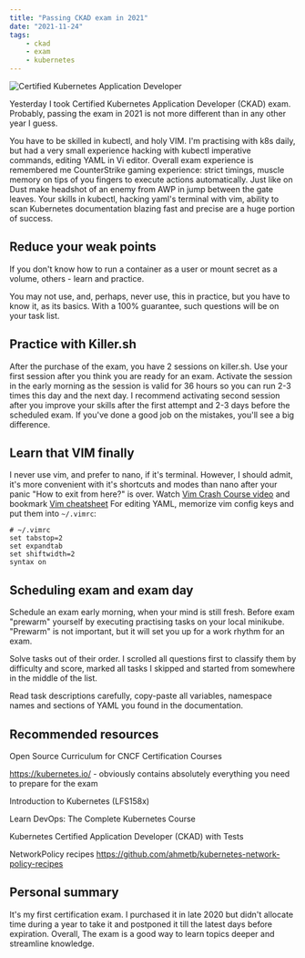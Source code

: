 ```yaml
---
title: "Passing CKAD exam in 2021"
date: "2021-11-24"
tags:
    - ckad
    - exam
    - kubernetes
---
```


![Certified Kubernetes Application Developer](/assets/passing-ckad-exam-in-2021)

Yesterday I took Certified Kubernetes Application Developer (CKAD) exam. Probably, passing the exam in 2021 is not more different than in any other year I guess.

You have to be skilled in kubectl, and holy VIM. I'm practising with k8s daily, but had a very small experience hacking with kubectl imperative commands, editing YAML in Vi editor. Overall exam experience is remembered me CounterStrike gaming experience: strict timings, muscle memory on tips of you fingers to execute actions automatically. Just like on Dust make headshot of an enemy from AWP in jump between the gate leaves. Your skills in kubectl, hacking yaml's terminal with vim, ability to scan Kubernetes documentation blazing fast and precise are a huge portion of success.

## Reduce your weak points

If you don't know how to run a container as a user or mount secret as a volume, others - learn and practice.

You may not use, and, perhaps, never use, this in practice, but you have to know it, as its basics. With a 100% guarantee, such questions will be on your task list.

## Practice with Killer.sh

After the purchase of the exam, you have 2 sessions on killer.sh. Use your first session after you think you are ready for an exam. Activate the session in the early morning as the session is valid for 36 hours so you can run 2-3 times this day and the next day. I recommend activating second session after you improve your skills after the first attempt and 2-3 days before the scheduled exam. If you've done a good job on the mistakes, you'll see a big difference.

## Learn that VIM finally

I never use vim, and prefer to nano, if it's terminal. However, I should admit, it's more convenient with it's shortcuts and modes than nano after your panic "How to exit from here?" is over. Watch [Vim Crash Course video](https://youtu.be/knyJt8d6C_8) and bookmark [Vim cheatsheet](https://devhints.io/vim)
For editing YAML, memorize vim config keys and put them into `~/.vimrc`:

```vimrc
# ~/.vimrc
set tabstop=2
set expandtab
set shiftwidth=2
syntax on
```

## Scheduling exam and exam day

Schedule an exam early morning, when your mind is still fresh. Before exam "prewarm" yourself by executing practising tasks on your local minikube. "Prewarm" is not important, but it will set you up for a work rhythm for an exam. 

Solve tasks out of their order. I scrolled all questions first to classify them by difficulty and score, marked all tasks I skipped and started from somewhere in the middle of the list. 

Read task descriptions carefully, copy-paste all variables, namespace names and sections of YAML you found in the documentation.

## Recommended resources

Open Source Curriculum for CNCF Certification Courses

https://kubernetes.io/ - obviously contains absolutely everything you need to prepare for the exam

Introduction to Kubernetes (LFS158x)

Learn DevOps: The Complete Kubernetes Course

Kubernetes Certified Application Developer (CKAD) with Tests

NetworkPolicy recipes https://github.com/ahmetb/kubernetes-network-policy-recipes

## Personal summary

It's my first certification exam. I purchased it in late 2020 but didn't allocate time during a year to take it and postponed it till the latest days before expiration. Overall, The exam is a good way to learn topics deeper and streamline knowledge.


